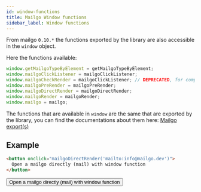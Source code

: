 ```yaml
---
id: window-functions
title: Mailgo Window functions
sidebar_label: Window functions
---
```


From mailgo `0.10.*` the functions exported by the library are also accessible in the `window` object.

Here the functions available:

```js
window.getMailgoTypeByElement = getMailgoTypeByElement;
window.mailgoClickListener = mailgoClickListener;
window.mailgoCheckRender = mailgoClickListener; // DEPRECATED, for compatibility with old version of mailgo
window.mailgoPreRender = mailgoPreRender;
window.mailgoDirectRender = mailgoDirectRender;
window.mailgoRender = mailgoRender;
window.mailgo = mailgo;
```

The functions that are available in `window` are the same that are exported by the library, you can find the documentations about them here: [Mailgo export(s)](/docs/mailgo-exports)

## Example

```html
<button onclick="mailgoDirectRender('mailto:info@mailgo.dev')">
  Open a mailgo directly (mail) with window function
</button>
```

<button onclick="mailgoDirectRender('mailto:info@mailgo.dev')">
  Open a mailgo directly (mail) with window function
</button>
